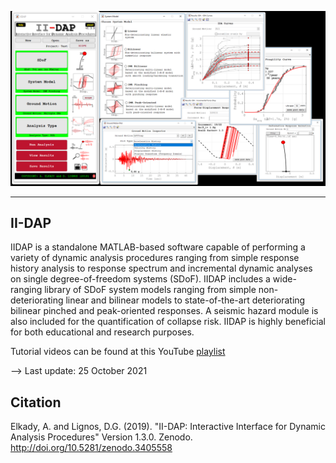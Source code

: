<p align="center">
  <img width="700" src="Screenshot.png" alt="II-DAP">
</p>

------------

## II-DAP
IIDAP is a standalone MATLAB-based software capable of performing a variety of dynamic analysis procedures ranging from simple response history analysis to response spectrum and incremental dynamic analyses on single degree-of-freedom systems (SDoF). IIDAP includes a wide-ranging library of SDoF system models ranging from simple non-deteriorating linear and bilinear models to state-of-the-art deteriorating bilinear pinched and peak-oriented responses. A seismic hazard module is also included for the quantification of collapse risk. IIDAP is highly beneficial for both educational and research purposes.

Tutorial videos can be found at this YouTube [playlist](https://www.youtube.com/playlist?list=PLz_XdUL-6Y_lqvBanzTFuFNB9K3xDzXAi)

--> Last update: 25 October 2021

## Citation
Elkady, A. and Lignos, D.G. (2019). "II-DAP: Interactive Interface for Dynamic Analysis Procedures" Version 1.3.0. Zenodo. http://doi.org/10.5281/zenodo.3405558

